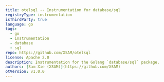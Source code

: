 ```yaml
---
title: otelsql -- Instrumentation for database/sql
registryType: instrumentation
isThirdParty: true
language: go
tags:
  - go
  - instrumentation
  - database
  - sql
repo: https://github.com/XSAM/otelsql
license: Apache 2.0
description: Instrumentation for the Golang `database/sql` package.
authors: [Sam Xie (XSAM)](https://github.com/XSAM)
otVersion: v1.0.0
---
```

